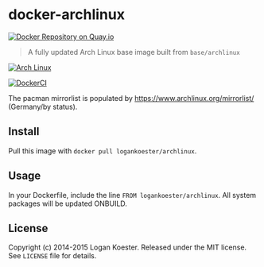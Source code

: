 # docker-archlinux

[![Docker Repository on Quay.io](https://quay.io/repository/logankoester/archlinux/status "Docker Repository on Quay.io")](https://quay.io/repository/logankoester/archlinux)

> A fully updated Arch Linux base image built from `base/archlinux`

[![Arch Linux](https://raw.githubusercontent.com/logankoester/docker-archlinux/master/logo.png)](http://archlinux.org)

[![DockerCI](http://dockeri.co/image/logankoester/archlinux)](https://registry.hub.docker.com/u/logankoester/archlinux/)

The pacman mirrorlist is populated by https://www.archlinux.org/mirrorlist/ (Germany/by status).

## Install

Pull this image with `docker pull logankoester/archlinux`.

## Usage

In your Dockerfile, include the line `FROM logankoester/archlinux`. All system packages will be updated ONBUILD.

## License

Copyright (c) 2014-2015 Logan Koester. Released under the MIT license. See `LICENSE` file for details.
